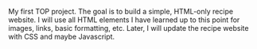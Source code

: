 My first TOP project.
The goal is to build a simple, HTML-only
recipe website. I will use all HTML elements
I have learned up to this point for
images, links, basic formatting, etc. Later,
I will update the recipe website with CSS and
maybe Javascript.